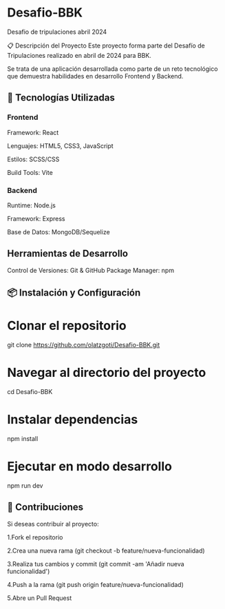 # Desafio-BBK
Desafio de tripulaciones abril 2024

📋 Descripción del Proyecto
Este proyecto forma parte del Desafío de Tripulaciones realizado en abril de 2024 para BBK.  

Se trata de una aplicación desarrollada como parte de un reto tecnológico que demuestra habilidades en desarrollo Frontend y Backend.

## 🚀 Tecnologías Utilizadas

### Frontend

Framework: React

Lenguajes: HTML5, CSS3, JavaScript

Estilos: SCSS/CSS

Build Tools: Vite

### Backend

Runtime: Node.js

Framework: Express

Base de Datos: MongoDB/Sequelize

## Herramientas de Desarrollo

Control de Versiones: Git & GitHub
Package Manager: npm

## 📦 Instalación y Configuración
# Clonar el repositorio
git clone https://github.com/olatzgoti/Desafio-BBK.git

# Navegar al directorio del proyecto
cd Desafio-BBK

# Instalar dependencias
npm install

# Ejecutar en modo desarrollo
npm run dev


## 🤝 Contribuciones
Si deseas contribuir al proyecto:

1.Fork el repositorio

2.Crea una nueva rama (git checkout -b feature/nueva-funcionalidad)

3.Realiza tus cambios y commit (git commit -am 'Añadir nueva funcionalidad')

4.Push a la rama (git push origin feature/nueva-funcionalidad)

5.Abre un Pull Request

